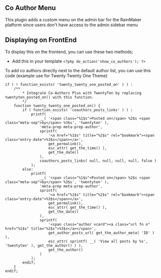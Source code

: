 ## Co Author Menu 
This plugin adds a custom menu on the admin bar for the RainMaker platform since users don't have access to the admin sidebar menu

## Displaying on FrontEnd
To display this on the frontend, you can use these two methods;
- Add this in your template `<?php do_action('show_co_authors'); ?> `

To add co authors directly next to the default author list, you can use this code (example use for Twenty Twenty One Theme)

    if ( ! function_exists( 'twenty_twenty_one_posted_on' ) ) :
        /**
            * Integrate Co-Authors Plus with TwentyTen by replacing twentyten_posted_on() with this function.
            */
        function twenty_twenty_one_posted_on() {
            if ( function_exists( 'coauthors_posts_links' ) ) :
                printf(
                    __( '<span class="%1$s">Posted on</span> %2$s <span class="meta-sep">by</span> %3$s', 'twentyten' ),
                    'meta-prep meta-prep-author',
                    sprintf(
                        '<a href="%1$s" title="%2$s" rel="bookmark"><span class="entry-date">%3$s</span></a>',
                        get_permalink(),
                        esc_attr( get_the_time() ),
                        get_the_date()
                    ),
                    coauthors_posts_links( null, null, null, null, false )
                );
            else:
                printf(
                    __( '<span class="%1$s"<Posted on</span> %2$s <span class="meta-sep">by</span> %3$s', 'twentyten' ),
                    'meta-prep meta-prep-author',
                    sprintf(
                        '<a href="%1$s" title="%2$s" rel="bookmark"><span class="entry-date">%3$s</span></a>',
                        get_permalink(),
                        esc_attr( get_the_time() ),
                        get_the_date()
                    ),
                    sprintf(
                        '<span class="author vcard"><a class="url fn n" href="%1$s" title="%2$s">%3$s</a></span>',
                        get_author_posts_url( get_the_author_meta( 'ID' ) ),
                        esc_attr( sprintf( __( 'View all posts by %s', 'twentyten' ), get_the_author() ) ),
                        get_the_author()
                    )
                );
            endif;
        }
    endif;
